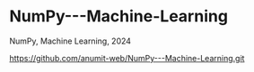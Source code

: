 # NumPy---Machine-Learning
NumPy, Machine Learning, 2024

https://github.com/anumit-web/NumPy---Machine-Learning.git
